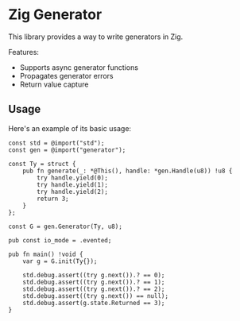 # Zig Generator

This library provides a way to write generators in Zig.

Features:

* Supports async generator functions
* Propagates generator errors
* Return value capture

## Usage

Here's an example of its basic usage:

```zig
const std = @import("std");
const gen = @import("generator");

const Ty = struct {
    pub fn generate(_: *@This(), handle: *gen.Handle(u8)) !u8 {
        try handle.yield(0);
        try handle.yield(1);
        try handle.yield(2);
        return 3;
    }
};

const G = gen.Generator(Ty, u8);

pub const io_mode = .evented;

pub fn main() !void {
    var g = G.init(Ty{});

    std.debug.assert((try g.next()).? == 0);
    std.debug.assert((try g.next()).? == 1);
    std.debug.assert((try g.next()).? == 2);
    std.debug.assert((try g.next()) == null);
    std.debug.assert(g.state.Returned == 3);
}
```

